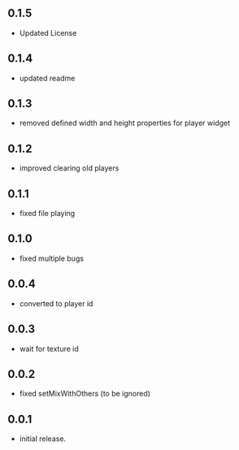 ## 0.1.5
* Updated License
## 0.1.4
* updated readme
## 0.1.3
* removed defined width and height properties for player widget
## 0.1.2
* improved clearing old players

## 0.1.1
* fixed file playing

## 0.1.0
* fixed multiple bugs 
## 0.0.4
* converted to player id
## 0.0.3
* wait for texture id
## 0.0.2
* fixed setMixWithOthers (to be ignored)

## 0.0.1

* initial release.
